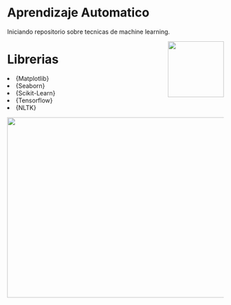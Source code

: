 # Aprendizaje Automatico

Iniciando repositorio sobre tecnicas de machine learning.


<p>
<a href="https://www.tensorflow.org/?hl=es-419" rel="nofollow"><img src="https://upload.wikimedia.org/wikipedia/commons/thumb/2/2d/Tensorflow_logo.svg/1915px-Tensorflow_logo.svg.png" align="right" width="130" style="max-width: 60%;"></a>
</p>


# Librerias

<ui>

<li>
{Matplotlib}
</li>

<li>
{Seaborn}
</li>

<li>
{Scikit-Learn}
</li>

<li>
{Tensorflow}
</li>

<li>
{NLTK}
</li>

<p align="center">
  <img 
    width="580"
    height="420"
    src="https://antoniofontanini.com/wp-content/uploads/2019/11/FOTOmit_image_datalabor2_2.gif"
  >
</p>
